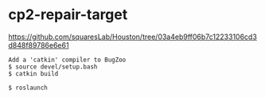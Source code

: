 # cp2-repair-target

https://github.com/squaresLab/Houston/tree/03a4eb9ff06b7c12233106cd3d848f89786e6e61

```
Add a 'catkin' compiler to BugZoo
$ source devel/setup.bash
$ catkin build

$ roslaunch 
```
